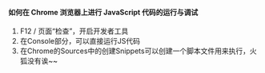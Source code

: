 #### 如何在 Chrome 浏览器上进行 JavaScript 代码的运行与调试
1. F12 / 页面“检查”，开启开发者工具
2. 在Console部分，可以直接运行JS代码
3. 在Chrome的Sources中的创建Snippets可以创建一个脚本文件用来执行，火狐没有诶~~